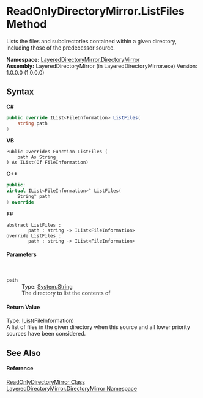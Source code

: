 # ReadOnlyDirectoryMirror.ListFiles Method 
 

Lists the files and subdirectories contained within a given directory, including those of the predecessor source.

**Namespace:**&nbsp;<a href="8e43a026-b829-c5d6-efc2-1a8c2a152363">LayeredDirectoryMirror.DirectoryMirror</a><br />**Assembly:**&nbsp;LayeredDirectoryMirror (in LayeredDirectoryMirror.exe) Version: 1.0.0.0 (1.0.0.0)

## Syntax

**C#**<br />
``` C#
public override IList<FileInformation> ListFiles(
	string path
)
```

**VB**<br />
``` VB
Public Overrides Function ListFiles ( 
	path As String
) As IList(Of FileInformation)
```

**C++**<br />
``` C++
public:
virtual IList<FileInformation>^ ListFiles(
	String^ path
) override
```

**F#**<br />
``` F#
abstract ListFiles : 
        path : string -> IList<FileInformation> 
override ListFiles : 
        path : string -> IList<FileInformation> 
```


#### Parameters
&nbsp;<dl><dt>path</dt><dd>Type: <a href="http://msdn2.microsoft.com/en-us/library/s1wwdcbf" target="_blank">System.String</a><br />The directory to list the contents of</dd></dl>

#### Return Value
Type: <a href="http://msdn2.microsoft.com/en-us/library/5y536ey6" target="_blank">IList</a>(FileInformation)<br />A list of files in the given directory when this source and all lower priority sources have been considered.

## See Also


#### Reference
<a href="9d919184-3b4b-39ec-0b51-c454c9692d1b">ReadOnlyDirectoryMirror Class</a><br /><a href="8e43a026-b829-c5d6-efc2-1a8c2a152363">LayeredDirectoryMirror.DirectoryMirror Namespace</a><br />